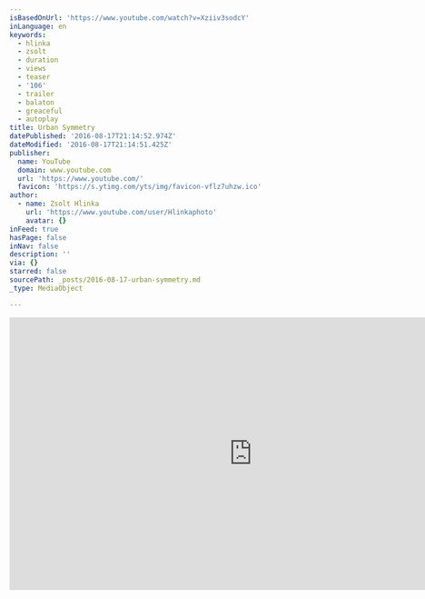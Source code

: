 ```yaml
---
isBasedOnUrl: 'https://www.youtube.com/watch?v=Xziiv3sodcY'
inLanguage: en
keywords:
  - hlinka
  - zsolt
  - duration
  - views
  - teaser
  - '106'
  - trailer
  - balaton
  - greaceful
  - autoplay
title: Urban Symmetry
datePublished: '2016-08-17T21:14:52.974Z'
dateModified: '2016-08-17T21:14:51.425Z'
publisher:
  name: YouTube
  domain: www.youtube.com
  url: 'https://www.youtube.com/'
  favicon: 'https://s.ytimg.com/yts/img/favicon-vflz7uhzw.ico'
author:
  - name: Zsolt Hlinka
    url: 'https://www.youtube.com/user/Hlinkaphoto'
    avatar: {}
inFeed: true
hasPage: false
inNav: false
description: ''
via: {}
starred: false
sourcePath: _posts/2016-08-17-urban-symmetry.md
_type: MediaObject

---
```

<iframe src="https://cdn.embedly.com/widgets/media.html?src=https%3A%2F%2Fwww.youtube.com%2Fembed%2FXziiv3sodcY%3Ffeature%3Doembed&amp;url=https%3A%2F%2Fwww.youtube.com%2Fwatch%3Fv%3DXziiv3sodcY&amp;image=https%3A%2F%2Fi.ytimg.com%2Fvi%2FXziiv3sodcY%2Fhqdefault.jpg&amp;key=b7d04c9b404c499eba89ee7072e1c4f7&amp;type=text%2Fhtml&amp;schema=youtube" width="854" height="480" scrolling="no" frameborder="0" allowfullscreen="allowfullscreen" style=""></iframe>